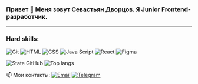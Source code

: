 ### Привет 👋 Меня зовут Севастьян Дворцов. Я Junior Frontend-разработчик.

---
### Hard skills:
![Git](https://shields.io/badge/-Git-f0efe7?logo=git&style=for-the-badge) ![HTML](https://shields.io/badge/-HTML5-E34F26?logo=html5&style=for-the-badge&logoColor=fff) ![CSS](https://shields.io/badge/-CSS3-1572B6?logo=css3&style=for-the-badge&logoColor=fff) ![Java Script](https://shields.io/badge/-Java_Script-F7DF1E?logo=javascript&style=for-the-badge&logoColor=222) ![React](https://shields.io/badge/-React-282c34?logo=react&style=for-the-badge) ![Figma](https://shields.io/badge/-Figma-F24E1E?logo=figma&style=for-the-badge&logoColor=fff)

![ State GitHub ](https://github-readme-stats.vercel.app/api?username=dvortsovs&show_icons=true&hide=stars,issues,contribs&theme=nord) 
![ Top langs ](https://github-readme-stats.vercel.app/api/top-langs/?username=dvortsovs&layout=compact&theme=nord&card_width=214)

📫 Мои контакты:
[![ Email ](https://shields.io/badge/sevastyan.dvortsov@mail.ru-fc0?logo=mail.ru&style=flat-square&logoColor=000&labelColor=f0efe7)](mailto:sevastyan.dvortsov@mail.ru)
[![ Telegram ](https://shields.io/badge/Telegram-Sevastian-26A5E4?logo=Telegram&style=flat-square&logoColor=000&labelColor=f0efe7)](https://t.me/fane28)

